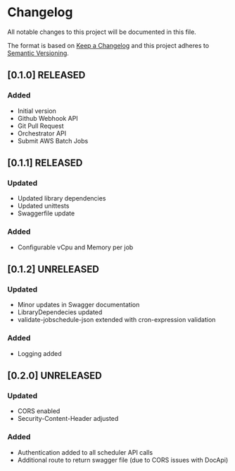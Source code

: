 # Changelog
All notable changes to this project will be documented in this file.

The format is based on [Keep a Changelog](http://keepachangelog.com/en/1.0.0/)
and this project adheres to [Semantic Versioning](http://semver.org/spec/v2.0.0.html).

## [0.1.0] RELEASED
### Added
- Initial version
- Github Webhook API 
- Git Pull Request 
- Orchestrator API
- Submit AWS Batch Jobs

## [0.1.1] RELEASED
### Updated
- Updated library dependencies
- Updated unittests
- Swaggerfile update

### Added
- Configurable vCpu and Memory per job

## [0.1.2] UNRELEASED
### Updated
- Minor updates in Swagger documentation
- LibraryDependecies updated
- validate-jobschedule-json extended with cron-expression validation

### Added
- Logging added

## [0.2.0] UNRELEASED
### Updated 
- CORS enabled
- Security-Content-Header adjusted 

### Added
- Authentication added to all scheduler API calls
- Additional route to return swagger file (due to CORS issues with DocApi)
